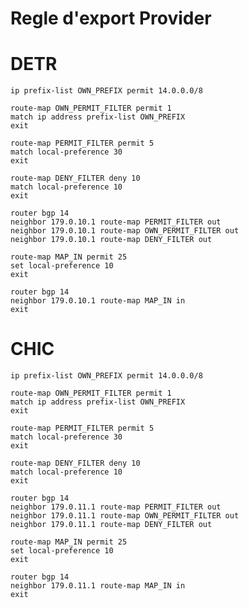 # Regle d'export Provider

# DETR

    ip prefix-list OWN_PREFIX permit 14.0.0.0/8

    route-map OWN_PERMIT_FILTER permit 1
    match ip address prefix-list OWN_PREFIX
    exit

    route-map PERMIT_FILTER permit 5
    match local-preference 30 
    exit

    route-map DENY_FILTER deny 10
    match local-preference 10 
    exit

    router bgp 14
    neighbor 179.0.10.1 route-map PERMIT_FILTER out
    neighbor 179.0.10.1 route-map OWN_PERMIT_FILTER out
    neighbor 179.0.10.1 route-map DENY_FILTER out

    route-map MAP_IN permit 25
    set local-preference 10
    exit

    router bgp 14
    neighbor 179.0.10.1 route-map MAP_IN in
    exit

# CHIC

    ip prefix-list OWN_PREFIX permit 14.0.0.0/8

    route-map OWN_PERMIT_FILTER permit 1
    match ip address prefix-list OWN_PREFIX
    exit

    route-map PERMIT_FILTER permit 5
    match local-preference 30 
    exit

    route-map DENY_FILTER deny 10
    match local-preference 10 
    exit

    router bgp 14
    neighbor 179.0.11.1 route-map PERMIT_FILTER out
    neighbor 179.0.11.1 route-map OWN_PERMIT_FILTER out
    neighbor 179.0.11.1 route-map DENY_FILTER out

    route-map MAP_IN permit 25
    set local-preference 10
    exit

    router bgp 14
    neighbor 179.0.11.1 route-map MAP_IN in
    exit
